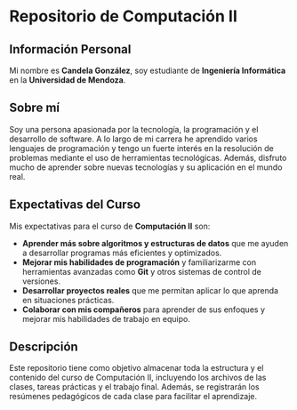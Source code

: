 # Repositorio de Computación II

## Información Personal
Mi nombre es **Candela González**, soy estudiante de **Ingeniería Informática** en la **Universidad de Mendoza**.

## Sobre mí
Soy una persona apasionada por la tecnología, la programación y el desarrollo de software. A lo largo de mi carrera he aprendido varios lenguajes de programación y tengo un fuerte interés en la resolución de problemas mediante el uso de herramientas tecnológicas. Además, disfruto mucho de aprender sobre nuevas tecnologías y su aplicación en el mundo real.

## Expectativas del Curso
Mis expectativas para el curso de **Computación II** son:
- **Aprender más sobre algoritmos y estructuras de datos** que me ayuden a desarrollar programas más eficientes y optimizados.
- **Mejorar mis habilidades de programación** y familiarizarme con herramientas avanzadas como **Git** y otros sistemas de control de versiones.
- **Desarrollar proyectos reales** que me permitan aplicar lo que aprenda en situaciones prácticas.
- **Colaborar con mis compañeros** para aprender de sus enfoques y mejorar mis habilidades de trabajo en equipo.

## Descripción
Este repositorio tiene como objetivo almacenar toda la estructura y el contenido del curso de Computación II, incluyendo los archivos de las clases, tareas prácticas y el trabajo final. Además, se registrarán los resúmenes pedagógicos de cada clase para facilitar el aprendizaje.




